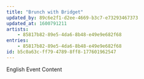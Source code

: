 ```yaml
---
title: "Brunch with Bridget"
updated_by: 89c6e2f1-d2ee-4669-b3c7-e73293467373
updated_at: 1600791211
artists:
    - 85817b82-89e5-4da6-8b48-e49e9e682f68
entries:
    - 85817b82-89e5-4da6-8b48-e49e9e682f68
id: b5c0a63c-ff79-4789-8ff8-177601962547
---
```


English Event Content
